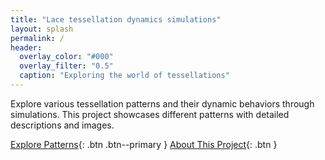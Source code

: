 ```yaml
---
title: "Lace tessellation dynamics simulations"
layout: splash
permalink: /
header:
  overlay_color: "#000"
  overlay_filter: "0.5"
  caption: "Exploring the world of tessellations"
---
```


<div class="intro">
  <p>
Explore various tessellation patterns and their dynamic behaviors through simulations. This project showcases different patterns with detailed descriptions and images.
</div>

[Explore Patterns](/patterns/){: .btn .btn--primary }
[About This Project](/about/){: .btn }